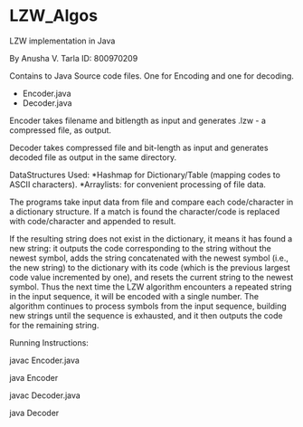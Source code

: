 # LZW_Algos
LZW implementation in Java

By Anusha V. Tarla 
ID: 800970209

Contains to Java Source code files. One for Encoding and one for decoding.
* Encoder.java
* Decoder.java

Encoder takes filename and bitlength as input and generates .lzw - a compressed file,
as output.

Decoder takes compressed file and bit-length as input and generates decoded file as output in the same directory.

DataStructures Used:
*Hashmap for Dictionary/Table (mapping codes to ASCII characters).
*Arraylists: for convenient processing of file data.

The programs take input data from file and compare each code/character in a dictionary structure.
If a match is found the character/code is replaced with code/character and appended to result.

 If the resulting string does not exist in the
dictionary, it means it has found a new string: it outputs the code corresponding to the string without
the newest symbol, adds the string concatenated with the newest symbol (i.e., the new string) to the
dictionary with its code (which is the previous largest code value incremented by one), and resets the
current string to the newest symbol. Thus the next time the LZW algorithm encounters a repeated string
in the input sequence, it will be encoded with a single number. The algorithm continues to process
symbols from the input sequence, building new strings until the sequence is exhausted, and it then
outputs the code for the remaining string.

Running Instructions:

javac Encoder.java

java Encoder <filename> <bitlength>

javac Decoder.java

java Decoder <filename> <bitlength>


